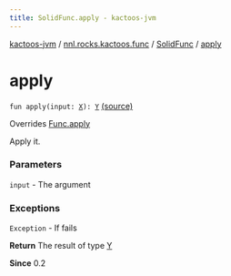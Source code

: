 ```yaml
---
title: SolidFunc.apply - kactoos-jvm
---
```


[kactoos-jvm](../../index.html) / [nnl.rocks.kactoos.func](../index.html) / [SolidFunc](index.html) / [apply](./apply.html)

# apply

`fun apply(input: `[`X`](index.html#X)`): `[`Y`](index.html#Y) [(source)](https://github.com/neonailol/kactoos/blob/master/kactoos-jvm/src/main/kotlin/nnl/rocks/kactoos/func/SolidFunc.kt#L28)

Overrides [Func.apply](../../nnl.rocks.kactoos/-func/apply.html)

Apply it.

### Parameters

`input` - The argument

### Exceptions

`Exception` - If fails

**Return**
The result of type [Y](index.html#Y)

**Since**
0.2

